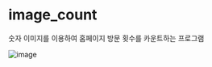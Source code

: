 # image_count

숫자 이미지를 이용하여 홈페이지 방문 횟수를 카운트하는 프로그램

![image](https://user-images.githubusercontent.com/102707499/170222497-7cd53d3a-6340-4a38-90ec-ebc7b97f6f07.png)
